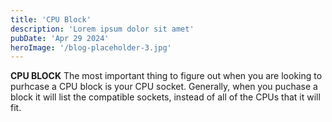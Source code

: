 ```yaml
---
title: 'CPU Block'
description: 'Lorem ipsum dolor sit amet'
pubDate: 'Apr 29 2024'
heroImage: '/blog-placeholder-3.jpg'
---
```


**CPU BLOCK**
The most important thing to figure out when you are looking to purhcase a CPU block is your CPU socket. Generally, when you puchase a block it will list the compatible sockets, instead of all of the CPUs that it will fit.
